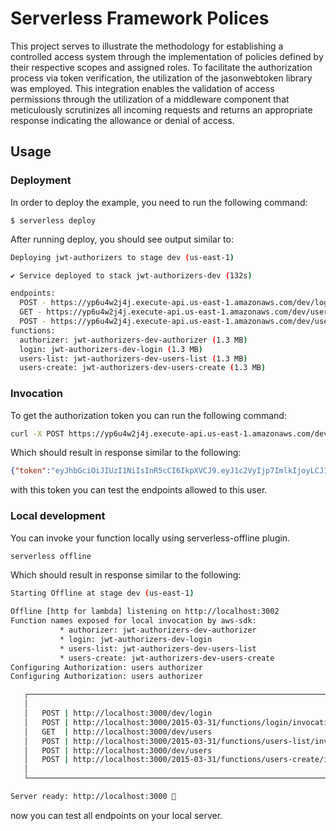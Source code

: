 # Serverless Framework Polices

This project serves to illustrate the methodology for establishing a controlled access system through the implementation of policies defined by their respective scopes and assigned roles. To facilitate the authorization process via token verification, the utilization of the jasonwebtoken library was employed. This integration enables the validation of access permissions through the utilization of a middleware component that meticulously scrutinizes all incoming requests and returns an appropriate response indicating the allowance or denial of access.

## Usage

### Deployment

In order to deploy the example, you need to run the following command:

```
$ serverless deploy
```

After running deploy, you should see output similar to:

```bash
Deploying jwt-authorizers to stage dev (us-east-1)

✔ Service deployed to stack jwt-authorizers-dev (132s)

endpoints:
  POST - https://yp6u4w2j4j.execute-api.us-east-1.amazonaws.com/dev/login
  GET - https://yp6u4w2j4j.execute-api.us-east-1.amazonaws.com/dev/users
  POST - https://yp6u4w2j4j.execute-api.us-east-1.amazonaws.com/dev/users
functions:
  authorizer: jwt-authorizers-dev-authorizer (1.3 MB)
  login: jwt-authorizers-dev-login (1.3 MB)
  users-list: jwt-authorizers-dev-users-list (1.3 MB)
  users-create: jwt-authorizers-dev-users-create (1.3 MB)

```

### Invocation

To get the authorization token you can run the following command:

```bash
curl -X POST https://yp6u4w2j4j.execute-api.us-east-1.amazonaws.com/dev/login --silent -H 'Content-Type: application/json' --data '{"username":"user", "password":"user"}'
```

Which should result in response similar to the following:

```json
{"token":"eyJhbGciOiJIUzI1NiIsInR5cCI6IkpXVCJ9.eyJ1c2VyIjp7ImlkIjoyLCJ1c2VybmFtZSI6InVzZXIiLCJzY29wZXMiOlsidXNlcnM6cG9zdCJdfSwiaWF0IjoxNjc1NDY0OTY1LCJleHAiOjE2NzU0NjUyNjV9.2iFqc_XYmrARzPXsVv_0X3Py3sIbbZ03k6YPVgQN5WQ"}
```

with this token you can test the endpoints allowed to this user.
### Local development

You can invoke your function locally using serverless-offline plugin.

```bash
serverless offline
```

Which should result in response similar to the following:

```bash
Starting Offline at stage dev (us-east-1)

Offline [http for lambda] listening on http://localhost:3002
Function names exposed for local invocation by aws-sdk:
           * authorizer: jwt-authorizers-dev-authorizer
           * login: jwt-authorizers-dev-login
           * users-list: jwt-authorizers-dev-users-list
           * users-create: jwt-authorizers-dev-users-create
Configuring Authorization: users authorizer
Configuring Authorization: users authorizer

   ┌────────────────────────────────────────────────────────────────────────────────┐
   │                                                                                │
   │   POST | http://localhost:3000/dev/login                                       │
   │   POST | http://localhost:3000/2015-03-31/functions/login/invocations          │
   │   GET  | http://localhost:3000/dev/users                                       │
   │   POST | http://localhost:3000/2015-03-31/functions/users-list/invocations     │
   │   POST | http://localhost:3000/dev/users                                       │
   │   POST | http://localhost:3000/2015-03-31/functions/users-create/invocations   │
   │                                                                                │
   └────────────────────────────────────────────────────────────────────────────────┘

Server ready: http://localhost:3000 🚀
```
now you can test all endpoints on your local server.